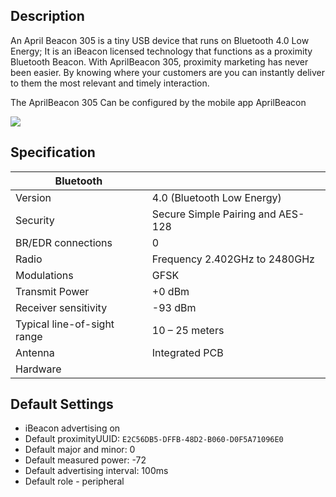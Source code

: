 ## Description

An April Beacon 305 is a tiny USB device that runs on Bluetooth 4.0 Low Energy; It is an iBeacon licensed technology that functions as a proximity Bluetooth Beacon. With AprilBeacon 305, proximity marketing has never been easier. By knowing where your customers are you can instantly deliver to them the most relevant and timely interaction. 

The AprilBeacon 305 Can be configured by the mobile app AprilBeacon

<img src="http://abcdn1.qiniudn.com/302.jpg">

## Specification

| Bluetooth                   |                                   |
| --------------------------- | --------------------------------- |
| Version                     | 4.0 (Bluetooth Low Energy)        |
| Security                    | Secure Simple Pairing and AES-128 |
| BR/EDR connections          | 0                                 |
| Radio                       | Frequency 2.402GHz to 2480GHz     |
| Modulations                 | GFSK                              |
| Transmit Power              | \+0 dBm                           |
| Receiver sensitivity        | \-93 dBm                          |
| Typical line-of-sight range | 10 – 25 meters                    |
| Antenna                     | Integrated PCB                    |
| Hardware                    |                                   |

## Default Settings

- iBeacon advertising on
- Default proximityUUID: `E2C56DB5-DFFB-48D2-B060-D0F5A71096E0`
- Default major and minor: 0
- Default measured power: -72
- Default advertising interval: 100ms
- Default role - peripheral

